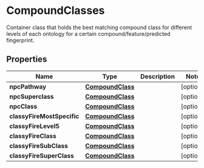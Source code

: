 

# CompoundClasses

Container class that holds the best matching compound class for different levels of each ontology for a  certain compound/feature/predicted fingerprint.

## Properties

| Name | Type | Description | Notes |
|------------ | ------------- | ------------- | -------------|
|**npcPathway** | [**CompoundClass**](CompoundClass.md) |  |  [optional] |
|**npcSuperclass** | [**CompoundClass**](CompoundClass.md) |  |  [optional] |
|**npcClass** | [**CompoundClass**](CompoundClass.md) |  |  [optional] |
|**classyFireMostSpecific** | [**CompoundClass**](CompoundClass.md) |  |  [optional] |
|**classyFireLevel5** | [**CompoundClass**](CompoundClass.md) |  |  [optional] |
|**classyFireClass** | [**CompoundClass**](CompoundClass.md) |  |  [optional] |
|**classyFireSubClass** | [**CompoundClass**](CompoundClass.md) |  |  [optional] |
|**classyFireSuperClass** | [**CompoundClass**](CompoundClass.md) |  |  [optional] |



